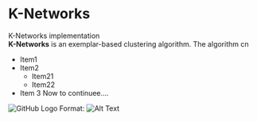 # K-Networks
K-Networks implementation<br>
**K-Networks** is an exemplar-based clustering algorithm. The algorithm cn

* Item1
* Item2
  * Item21
  * Item22
* Item 3
Now to continuee....

![GitHub Logo](/images/Figure_1.png)
Format: ![Alt Text](url)
